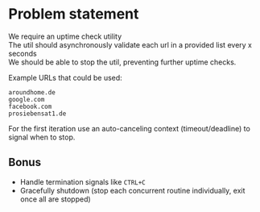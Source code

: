 # Problem statement
We require an uptime check utility \
The util should asynchronously validate each url in a provided list every x seconds \
We should be able to stop the util, preventing further uptime checks.

Example URLs that could be used:
```
aroundhome.de
google.com
facebook.com
prosiebensat1.de
```

For the first iteration use an auto-canceling context (timeout/deadline) to signal when to stop.

## Bonus
- Handle termination signals like `CTRL+C` 
- Gracefully shutdown (stop each concurrent routine individually, exit once all are stopped)
